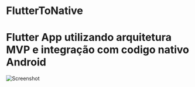 # FlutterToNative
# Flutter App utilizando arquitetura MVP e integração com codigo nativo Android


![Screenshot](flow_flutter_native 'Flow')
